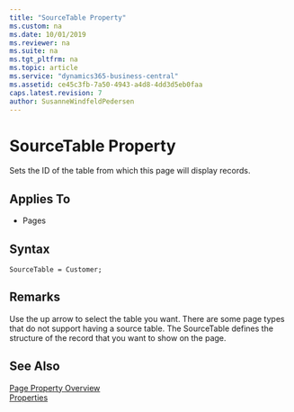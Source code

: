 ```yaml
---
title: "SourceTable Property"
ms.custom: na
ms.date: 10/01/2019
ms.reviewer: na
ms.suite: na
ms.tgt_pltfrm: na
ms.topic: article
ms.service: "dynamics365-business-central"
ms.assetid: ce45c3fb-7a50-4943-a4d8-4dd3d5eb0faa
caps.latest.revision: 7
author: SusanneWindfeldPedersen
---
```


 

# SourceTable Property
Sets the ID of the table from which this page will display records.  
  
## Applies To  
  
-   Pages  

## Syntax
```
SourceTable = Customer;
```
  
## Remarks  
 Use the up arrow to select the table you want. There are some page types that do not support having a source table. 
 The SourceTable defines the structure of the record that you want to show on the page. 
  
## See Also  
 [Page Property Overview](devenv-page-property-overview.md)   
 [Properties](devenv-page-property-overview.md)